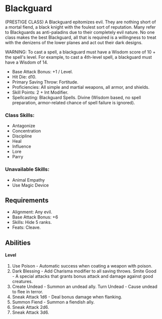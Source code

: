 # Blackguard

(PRESTIGE CLASS)
A Blackguard epitomizes evil. They are nothing short of a mortal fiend, a black knight with the foulest sort of reputation. Many refer to Blackguards as anti-paladins due to their completely evil nature. No one class makes the best Blackguard, all that is required is a willingness to treat with the denizens of the lower planes and act out their dark designs.

WARNING: To cast a spell, a blackguard must have a Wisdom score of 10 + the spell's level. For example, to cast a 4th-level spell, a blackguard must have a Wisdom of 14.

- Base Attack Bonus: +1 / Level.
- Hit Die: d10.
- Primary Saving Throw: Fortitude.
- Proficiencies: All simple and martial weapons, all armor, and shields.
- Skill Points: 2 + Int Modifier.
- Spellcasting: Blackguard Spells. Divine (Wisdom based, no spell preparation, armor-related chance of spell failure is ignored).

### Class Skills: 
* Antagonize
* Concentration
* Discipline
* Heal
* Influence
* Lore
* Parry
 
### Unavailable Skills:
* Animal Empathy
* Use Magic Device

## Requirements

* Alignment: Any evil.
* Base Attack Bonus: +6
* Skills: Hide 5 ranks.
* Feats: Cleave.

## Abilities

#### Level
1. Use Poison - Automatic success when coating a weapon with poison.
2. Dark Blessing - Add Charisma modifier to all saving throws.
  Smite Good - A special attacks that grants bonus attack and damage against good creatures.
3. Create Undead - Summon an undead ally.
  Turn Undead - Cause undead to flee in terror.
4. Sneak Attack 1d6 - Deal bonus damage when flanking.
5. Summon Fiend - Summon a fiendish ally.
7. Sneak Attack 2d6.
10. Sneak Attack 3d6.
